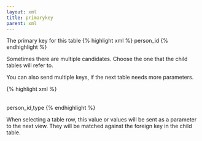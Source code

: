 ```yaml
---
layout: xml
title: primarykey
parent: xml
---
```

The primary key for this table
{% highlight xml %}
    <table>
        <primarykey>person_id</primarykey>
{% endhighlight %}

Sometimes there are multiple candidates. Choose the one that the child tables will refer to. 

You can also send multiple keys, if the next table needs more parameters.

{% highlight xml %}
    <table>
        <primarykey>person_id,type</primarykey>
{% endhighlight %}

When selecting a table row, this value or values will be sent as a parameter to the next view. They will be matched against the foreign key in the child table.